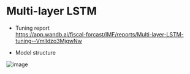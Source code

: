 # Multi-layer LSTM

* Tuning report   
https://app.wandb.ai/fiscal-forcast/IMF/reports/Multi-layer-LSTM-tuning--Vmlldzo3MjgwNw


* Model structure

![image](https://user-images.githubusercontent.com/35391238/77998047-75b0c480-72fe-11ea-8b62-c028f9f624de.png)
